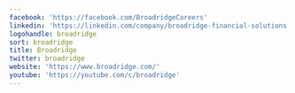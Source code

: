 ```yaml
---
facebook: 'https://facebook.com/BroadridgeCareers'
linkedin: 'https://linkedin.com/company/broadridge-financial-solutions'
logohandle: broadridge
sort: broadridge
title: Broadridge
twitter: broadridge
website: 'https://www.broadridge.com/'
youtube: 'https://youtube.com/c/broadridge'
---
```

